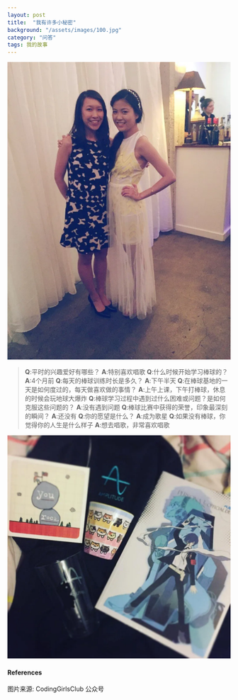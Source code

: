 ```yaml
---
layout: post
title:  "我有许多小秘密"
background: "/assets/images/100.jpg"
category: "问答"
tags: 我的故事
---
```


![100](../assets/images/100.jpg)

>**Q**:平时的兴趣爱好有哪些？
>**A**:特别喜欢唱歌
>**Q**:什么时候开始学习棒球的？
>**A**:4个月前
>**Q**:每天的棒球训练时长是多久？
>**A**:下午半天
>**Q**:在棒球基地的一天是如何度过的，每天做喜欢做的事情？
>**A**:上午上课，下午打棒球，休息的时候会玩地球大爆炸
>**Q**:棒球学习过程中遇到过什么困难或问题？是如何克服这些问题的？
>**A**:没有遇到问题
>**Q**:棒球比赛中获得的荣誉，印象最深刻的瞬间？
>**A**:还没有
>**Q**:你的愿望是什么？
>**A**:成为歌星
>**Q**:如果没有棒球，你觉得你的人生是什么样子
>**A**:想去唱歌，非常喜欢唱歌 

![101](../assets/images/101.jpg)  



#### References
图片来源: CodingGirlsClub 公众号 
